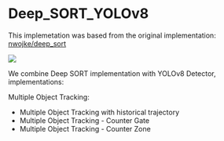 # Deep_SORT_YOLOv8
This implemetation was based from the original implementation: [nwojke/deep_sort](https://github.com/nwojke/deep_sort)

![](out.gif)

We combine Deep SORT implementation with YOLOv8 Detector, implementations:

Multiple Object Tracking:
   - Multiple Object Tracking with historical trajectory
   - Multiple Object Tracking - Counter Gate
   - Multiple Object Tracking - Counter Zone



